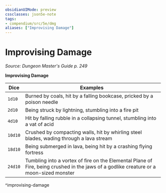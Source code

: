 ```yaml
---
obsidianUIMode: preview
cssclasses: json5e-note
tags:
- compendium/src/5e/dmg
aliases: ["Improvising Damage"]
---
```

# Improvising Damage
*Source: Dungeon Master's Guide p. 249* 

**Improvising Damage**

| Dice | Examples |
|------|----------|
| `1d10` | Burned by coals, hit by a falling bookcase, pricked by a poison needle |
| `2d10` | Being struck by lightning, stumbling into a fire pit |
| `4d10` | Hit by falling rubble in a collapsing tunnel, stumbling into a vat of acid |
| `10d10` | Crushed by compacting walls, hit by whirling steel blades, wading through a lava stream |
| `18d10` | Being submerged in lava, being hit by a crashing flying fortress |
| `24d10` | Tumbling into a vortex of fire on the Elemental Plane of Fire, being crushed in the jaws of a godlike creature or a moon-sized monster |
^improvising-damage